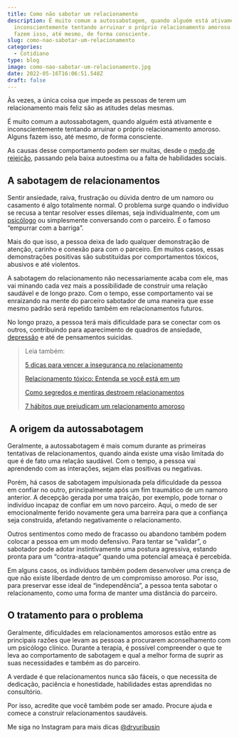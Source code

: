 ```yaml
---
title: Como não sabotar um relacionamento
description: É muito comum a autossabotagem, quando alguém está ativamente e
  inconscientemente tentando arruinar o próprio relacionamento amoroso. Alguns
  fazem isso, até mesmo, de forma consciente.
slug: como-nao-sabotar-um-relacionamento
categories:
  - Cotidiano
type: blog
image: como-nao-sabotar-um-relacionamento.jpg
date: 2022-05-16T16:06:51.548Z
draft: false
---
```


Às vezes, a única coisa que impede as pessoas de terem um relacionamento mais feliz são as atitudes delas mesmas.

É muito comum a autossabotagem, quando alguém está ativamente e inconscientemente tentando arruinar o próprio relacionamento amoroso. Alguns fazem isso, até mesmo, de forma consciente.

As causas desse comportamento podem ser muitas, desde o [medo de rejeição](https://yuribusin.com.br/medo-rejeicao-abandono/), passando pela baixa autoestima ou a falta de habilidades sociais.

## A sabotagem de relacionamentos

Sentir ansiedade, raiva, frustração ou dúvida dentro de um namoro ou casamento é algo totalmente normal. O problema surge quando o indivíduo se recusa a tentar resolver esses dilemas, seja individualmente, com um [psicólogo](https://yuribusin.com.br/medo-de-ir-ao-psicologo-confira-6-motivos-para-fazer-terapia/) ou simplesmente conversando com o parceiro. É o famoso “empurrar com a barriga”.

Mais do que isso, a pessoa deixa de lado qualquer demonstração de atenção, carinho e conexão para com o parceiro. Em muitos casos, essas demonstrações positivas são substituídas por comportamentos tóxicos, abusivos e até violentos.

A sabotagem do relacionamento não necessariamente acaba com ele, mas vai minando cada vez mais a possibilidade de construir uma relação saudável e de longo prazo. Com o tempo, esse comportamento vai se enraizando na mente do parceiro sabotador de uma maneira que esse mesmo padrão será repetido também em relacionamentos futuros.

No longo prazo, a pessoa terá mais dificuldade para se conectar com os outros, contribuindo para aparecimento de quadros de ansiedade, [depressão](https://yuribusin.com.br/8-sintomas-de-depressao-que-voce-precisa-reconhecer/) e até de pensamentos suicidas.

> Leia também:
>
> [5 dicas para vencer a insegurança no relacionamento](https://yuribusin.com.br/5-dicas-para-vencer-a-inseguranca-no-relacionamento/)
>
> [Relacionamento tóxico: Entenda se você está em um](https://yuribusin.com.br/relacionamento-toxico-entenda-se-voce-esta-em-um/)
>
> [Como segredos e mentiras destroem relacionamentos](https://yuribusin.com.br/como-segredos-e-mentiras-destroem-relacionamentos/)
>
> [7 hábitos que prejudicam um relacionamento amoroso](https://yuribusin.com.br/7-habitos-prejudicam-relacionamento-amoroso/)

##  A origem da autossabotagem

Geralmente, a autossabotagem é mais comum durante as primeiras tentativas de relacionamentos, quando ainda existe uma visão limitada do que é de fato uma relação saudável. Com o tempo, a pessoa vai aprendendo com as interações, sejam elas positivas ou negativas.

Porém, há casos de sabotagem impulsionada pela dificuldade da pessoa em confiar no outro, principalmente após um fim traumático de um namoro anterior. A decepção gerada por uma traição, por exemplo, pode tornar o indivíduo incapaz de confiar em um novo parceiro. Aqui, o medo de ser emocionalmente ferido novamente gera uma barreira para que a confiança seja construída, afetando negativamente o relacionamento.

Outros sentimentos como medo de fracasso ou abandono também podem colocar a pessoa em um modo defensivo. Para tentar se “validar”, o sabotador pode adotar instintivamente uma postura agressiva, estando pronta para um “contra-ataque” quando uma potencial ameaça é percebida.

Em alguns casos, os indivíduos também podem desenvolver uma crença de que não existe liberdade dentro de um compromisso amoroso. Por isso, para preservar esse ideal de “independência”, a pessoa tenta sabotar o relacionamento, como uma forma de manter uma distância do parceiro.

## O tratamento para o problema

Geralmente, dificuldades em relacionamentos amorosos estão entre as principais razões que levam as pessoas a procurarem aconselhamento com um psicólogo clínico. Durante a terapia, é possível compreender o que te leva ao comportamento de sabotagem e qual a melhor forma de suprir as suas necessidades e também as do parceiro.

A verdade é que relacionamentos nunca são fáceis, o que necessita de dedicação, paciência e honestidade, habilidades estas aprendidas no consultório.

Por isso, acredite que você também pode ser amado. Procure ajuda e comece a construir relacionamentos saudáveis.

Me siga no Instagram para mais dicas [@dryuribusin](https://www.instagram.com/dryuribusin/)
